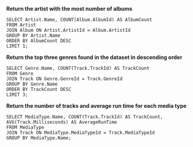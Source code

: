 **Return the artist with the most number of albums**

```
SELECT Artist.Name, COUNT(Album.AlbumId) AS AlbumCount
FROM Artist
JOIN Album ON Artist.ArtistId = Album.ArtistId
GROUP BY Artist.Name
ORDER BY AlbumCount DESC
LIMIT 1;
```

**Return the top three genres found in the dataset in descending order**

```
SELECT Genre.Name, COUNT(Track.TrackId) AS TrackCount
FROM Genre
JOIN Track ON Genre.GenreId = Track.GenreId
GROUP BY Genre.Name
ORDER BY TrackCount DESC
LIMIT 3;
```

**Return the number of tracks and average run time for each media type**

```
SELECT MediaType.Name, COUNT(Track.TrackId) AS TrackCount, AVG(Track.Milliseconds) AS AverageRunTime
FROM MediaType
JOIN Track ON MediaType.MediaTypeId = Track.MediaTypeId
GROUP BY MediaType.Name;
```
